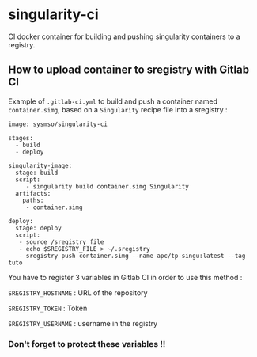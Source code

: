 # singularity-ci
CI docker container for building and pushing singularity containers to a registry.

## How to upload container to sregistry with Gitlab CI
 
Example of `.gitlab-ci.yml` to build and push a container named `container.simg`, based on a `Singularity` recipe file into a sregistry :
```
image: sysmso/singularity-ci

stages:
  - build
  - deploy

singularity-image:
  stage: build
  script: 
     - singularity build container.simg Singularity
  artifacts:
    paths:
     - container.simg

deploy:
  stage: deploy
  script:
   - source /sregistry_file
   - echo $SREGISTRY_FILE > ~/.sregistry
   - sregistry push container.simg --name apc/tp-singu:latest --tag tuto
```
You have to register 3 variables in Gitlab CI in order to use this method :

`SREGISTRY_HOSTNAME` : URL of the repository

`SREGISTRY_TOKEN` : Token 

`SREGISTRY_USERNAME` : username in the registry


### Don't forget to protect these variables !!
